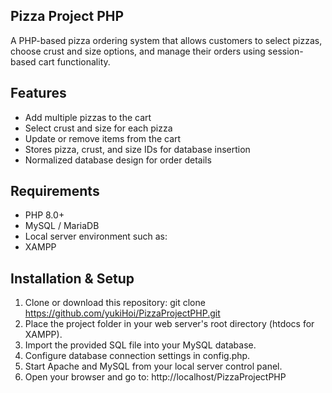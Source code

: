 ## Pizza Project PHP
A PHP-based pizza ordering system that allows customers to select pizzas, choose crust and size options, and manage their orders using session-based cart functionality.

## Features
- Add multiple pizzas to the cart
- Select crust and size for each pizza
- Update or remove items from the cart
- Stores pizza, crust, and size IDs for database insertion
- Normalized database design for order details

## Requirements
- PHP 8.0+
- MySQL / MariaDB
- Local server environment such as:
- XAMPP

## Installation & Setup
1. Clone or download this repository:
 git clone https://github.com/yukiHoi/PizzaProjectPHP.git
3. Place the project folder in your web server's root directory (htdocs for XAMPP).
4. Import the provided SQL file into your MySQL database.
5. Configure database connection settings in config.php.
6. Start Apache and MySQL from your local server control panel.
7. Open your browser and go to: http://localhost/PizzaProjectPHP
